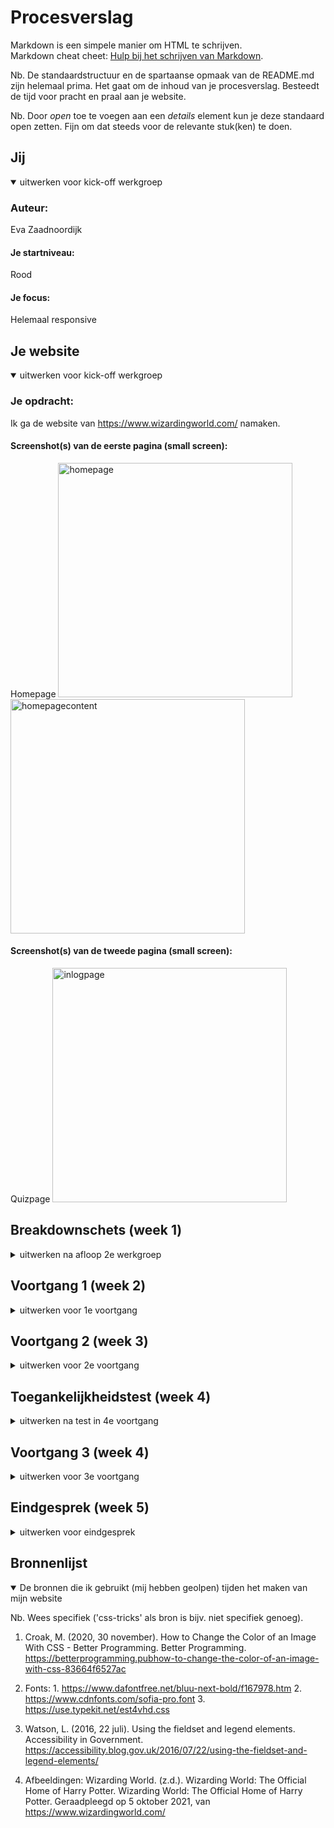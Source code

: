 # Procesverslag
Markdown is een simpele manier om HTML te schrijven.  
Markdown cheat cheet: [Hulp bij het schrijven van Markdown](https://github.com/adam-p/markdown-here/wiki/Markdown-Cheatsheet).

Nb. De standaardstructuur en de spartaanse opmaak van de README.md zijn helemaal prima. Het gaat om de inhoud van je procesverslag. Besteedt de tijd voor pracht en praal aan je website.

Nb. Door *open* toe te voegen aan een *details* element kun je deze standaard open zetten. Fijn om dat steeds voor de relevante stuk(ken) te doen.





## Jij

<details open>
<summary>uitwerken voor kick-off werkgroep</summary>

### Auteur:
Eva Zaadnoordijk

#### Je startniveau:
Rood

#### Je focus:
Helemaal responsive
 
</details>





## Je website

<details open>
<summary>uitwerken voor kick-off werkgroep</summary>

### Je opdracht:
Ik ga de website van https://www.wizardingworld.com/ namaken.

#### Screenshot(s) van de eerste pagina (small screen): 
Homepage
<img src="images/homepage1.jpeg" width="375px" alt="homepage">
<img src="images/homepage2.jpeg" width="375px" alt="homepagecontent">

#### Screenshot(s) van de tweede pagina (small screen):
Quizpage
<img src="images/inlogpage.png" width="375px" alt="inlogpage">
 
</details>





## Breakdownschets (week 1)

<details>
<summary>uitwerken na afloop 2e werkgroep</summary>

### de hele pagina: 
<img src="images/schetsbreakdown.jpg" width="375px" alt="breakdown van de hele pagina">

### dynamisch deel (bijv menu): 
<img src="images/dummy-plaatje.jpg" width="375px" alt="breakdown van een dynamisch deel">

### wellicht nog een dynamisch deel (bijv filter): 
<img src="images/dummy-plaatje.jpg" width="375px" alt="breakdown van nog een dynamisch deel">

</details>





## Voortgang 1 (week 2)

<details>
<summary>uitwerken voor 1e voortgang</summary>

### Stand van zaken
hier dit ging goed & dit was lastig (neem ook screenshots op van delen van je website en code)
Ik heb alle html voor mijn website al zo goed als af. Aan CSS moet ik nog beginnen. Het enige wat niet is
gelukt is de buttons voor sociale media toe te voegen dit zijn namelijk path's.
<img src="images/probleem1path.png" width="375px" alt="code van path en element">
Ook moet ik nog een animatie invoegen.
<video src="imagaes/">
Tot slot moet ik van mijn NAV nog een hamburgermenu maken, maar dit ga ik eerst nog zelf uitzoeken.

### Verslag van meeting
Wat moet er anders...

- Gebruik comments in je code. Die had ik nog niet.
- Van de socialbuttons op mijn website svg of abeeldingen opzoeken geen path gebruiken.
- De animatie op mijn website hoeft niet, als ik tijd over heb is het wel leuk.

</details>





## Voortgang 2 (week 3)

<details>
<summary>uitwerken voor 2e voortgang</summary>

### Stand van zaken
hier dit ging goed & dit was lastig (neem ook screenshots op van delen van je website en code)
Het maken van mijn hamburger menu ging goed, deze staat er in. Ook de header is af en werkt naar behoren.

Deze week had ik een probleem met de grootte van mijn website. Nadat ik mijn hamburger-menu had gemaakt en ik weer terugging naar mijn homepage, was mijn website heel erg ver ingezoomd. Dit heb ik uiteindelijk opgelost door mijn afbeeldingen kleiner te maken, deze vielen namelijk buiten de html. Ik heb hierdoor ook de header moeten resizen.
<img src="images/probleemzoom.png" width="375px" alt="ingezoomde deel van mijn pagina">

### Verslag van meeting
Wat moet er anders...

- De "h" aanpassen op mijn website. Ik heb namelijk meerdere h1 en dat mag niet, ook komen er h4 voor mijn h2 en dat kan niet.
- Mijn lettertypes laden niet in als ik mijn site op github zet dus maak ik van "http" een "https".
- Ik gebruik in mijn site zowel pixels als em voor grootte. Hier ga ik 1 van de 2 van maken, dit staat wat netter.
- Om mijn links als echte links te laten gedragen voeg ik daar aan een "href="#"" toe.

</details>





## Toegankelijkheidstest (week 4)

<details>
<summary>uitwerken na test in 4e voortgang</summary>

### Bevindingen
Lijst met je bevindingen die in de test naar voren kwamen:
- Het contrast van mijn website is goed. Alles is leesbaar doordat bijna alles ook zwart op wit is. Dit heb ik kunnen checken met de contrast "checker tool" deze hgeeft een groen vinkje als deze juist is.
- Als je door een gele bril kijkt wordt de kleur paars dus grijs. Alles is nog steeds goed leesbaar.
- Alles in caps worrdt uitgespeld met een screenreader. 
- Er staan losse opsommingstekens in mijn website blijkbaar.
- Voor mensen met motorieke problemen is mijn website ook prima bruikbaar door de grote knoppen.


#### Caps
##### Korte omschrijving
Toen ik een screenreader over mijn website haalde, ben ik er achter gekomen dat alle headings en tekst die ik met all caps had geschreven, deze letter voor letter werden uitgespeld. Voor blinde mensen kan dit voor veel verwarring zorgen.

##### Oplossing
De oplossing die ik hiervoor gevonden heb is om alle heading die in caps waren geschreven weer terug te zetten naar normale tekst. Om in css vervolgens deze een text-transform: uppercase; te geven. 


#### Losse opsommingstekens
##### Korte omschrijving
Toen ik een screenreader over mijn website haalde ben ik er ook achter gekomen dat er losse opsommingstekens op mijn website stonden. Deze waren zwart en door mijn donkere achtergrond-kleur had ik ze in eerste instantie niet gezien.

##### Oplossing
Ik ben nog eens goed gaan kijken naar mijn html en ben er achter gekomen dat ik deze inderdaad hier met een doel had neergezet, namelijk om knoppen neer te zetten voor de afbeeldingsslider. Ik heb deze ul uiteindelijk verwijderd.

</details>





## Voortgang 3 (week 4)

<details>
<summary>uitwerken voor 3e voortgang</summary>

### Stand van zaken
Het lukte mij niet om de afbeelding boven aan de pagina goed te sizen. Ik wil graag dat de afbeelding altijd in de gehele breedte van het scherm zichtbaar is. Maar als ik dat doe dan is afbeelding geheel vervormt op desktop. Ik heb dit geprobeerd op te lossen "met overflow-y" maar dit lukte niet.

### Verslag van meeting
Wat moet er anders...

- Alles ziet er goed uit, zorg ervoor dat je je 2e pagina optijd af hebt.
- Werk je procesverslag bij
- Oplossing voor plaatje: "object-fit: cover/contain".

</details>





## Eindgesprek (week 5)

<details>
<summary>uitwerken voor eindgesprek</summary>

### Stand van zaken
hier dit ging goed & dit was lastig (neem ook screenshots op van delen van je website en code)
Ik zat te twijfelen over hoe ik mijn form zou inrichten in verband met de toegangkelijkheid hiervan. Of een screenreader ze wel juist zo voorlezen. Ik heb dankzij Watson, L. (2016) ervoor gekozen om toch mijn form van een legend en fieldset te voorzien.

Ik krijg de "view all features" knop niet onderaan in de section door middel van grid. Uiteindelijk heb ik dit wel kunnen oplossen door het element in mijn css anders aan te spreken.
### Screenshot(s)

hier screenshot(s) van je eindresultaat

</details>





## Bronnenlijst

<details open>
<summary>De bronnen die ik gebruikt (mij hebben geolpen) tijden het maken van mijn website</summary>

Nb. Wees specifiek ('css-tricks' als bron is bijv. niet specifiek genoeg).

1. Croak, M. (2020, 30 november). How to Change the Color of an Image With CSS - Better Programming. Better Programming. https://betterprogramming.pubhow-to-change-the-color-of-an-image-with-css-83664f6527ac
2. Fonts: 1. https://www.dafontfree.net/bluu-next-bold/f167978.htm
          2. https://www.cdnfonts.com/sofia-pro.font
          3. https://use.typekit.net/est4vhd.css

3. Watson, L. (2016, 22 juli). Using the fieldset and legend elements. Accessibility in Government. https://accessibility.blog.gov.uk/2016/07/22/using-the-fieldset-and-legend-elements/
4. Afbeeldingen: Wizarding World. (z.d.). Wizarding World: The Official Home of Harry Potter. Wizarding World: The Official Home of Harry Potter. Geraadpleegd op 5 oktober 2021, van https://www.wizardingworld.com/

</details>
